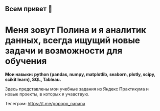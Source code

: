 ## Всем привет 👋

# Меня зовут Полина и я аналитик данных, всегда ищущий новые задачи и возможности для обучения 

**Мои навыки: python (pandas, numpy, matplotlib, seaborn, plotly, scipy, scikit learn), SQL, Tableau.**

Здесь представлены мои учебные задания из Яндекс Практикума и новые проекты, в которых я учавствую. 

Телеграм: https://t.me/popopo_nanana
